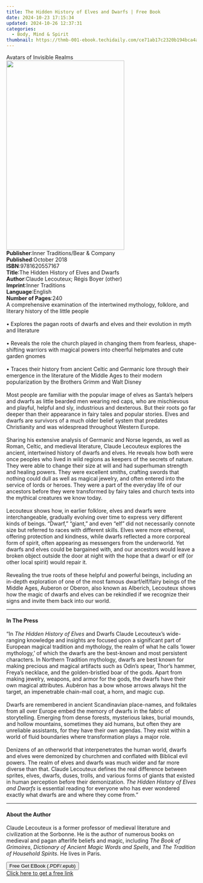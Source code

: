 ```yaml
---
title: The Hidden History of Elves and Dwarfs | Free Book
date: 2024-10-23 17:15:34
updated: 2024-10-26 12:37:31
categories:
  - Body, Mind & Spirit
thumbnail: https://thmb-001-ebook.techidaily.com/ce71ab17c2320b194bca4a94dc1fab0f50d06952cd1b6f4ead408bca925b23e0.jpg
---
```

<main id="book-container">
  <div class="flex flex-col">
    <div class="book-brief flex-1 py-6 px-4 sm:p-6 md:py-10 md:px-8">
      <!-- brief-->
      <div class="book-brief-main">Avatars of Invisible Realms</div>
    </div>
    <div
      class="book-meta-info flex-1 grid gap-4 col-start-1 col-end-3 row-start-1 sm:mb-6 sm:grid-cols-4 lg:gap-6 lg:col-start-2 lg:row-end-6 lg:row-span-6 lg:mb-0"
    >
      <div
        class="book-meta-info-left place-content-center mt-4 p-4 text-sm leading-6 col-start-2 col-span-2 dark:text-slate-400"
      >
        <img
          class="w-full h-500 object-cover rounded-lg sm:h-255 sm:col-span-2 lg:col-span-full"
          src="https://img-001-ebook.techidaily.com/6863a263dc31dd6575890514843a22d7813ac40fb7e3d690f2c6e41c1e960021.jpg"
          alt=""
          width="312"
          height="500"
        />
      </div>
      <div
        class="book-meta-info-right mt-2 col-start-1 row-start-2 col-span-3 self-center"
      >
        <!-- meta data  -->
        <div class="flex flex-col px-4 md:px-8">
          <div class="flex-1">
            <strong>Publisher</strong>:<span class="px-2"
              >Inner Traditions/Bear &amp; Company</span
            >
          </div>
          <div class="flex-1">
            <strong>Published</strong>:<span class="px-2">October 2018</span>
          </div>
          <div class="flex-1">
            <strong>ISBN</strong>:<span class="px-2">9781620557167</span>
          </div>
          <div class="flex-1">
            <strong>Title</strong>:<span class="px-2"
              >The Hidden History of Elves and Dwarfs</span
            >
          </div>
          <div class="flex-1">
            <strong>Author</strong>:<span class="px-2"
              >Claude Lecouteux; Régis Boyer (other)</span
            >
          </div>
          <div class="flex-1">
            <strong>Imprint</strong>:<span class="px-2">Inner Traditions</span>
          </div>
          <div class="flex-1">
            <strong>Language</strong>:<span class="px-2">English</span>
          </div>
          <div class="flex-1">
            <strong>Number of Pages</strong>:<span class="px-2">240</span>
          </div>
        </div>
      </div>
    </div>
    <div class="book-description flex-1 py-6 px-4 sm:p-6 md:py-10 md:px-8">
      <div class="book-description-main">
        <div accordion-content="" id="description">
          A comprehensive examination of the intertwined mythology, folklore,
          and literary history of the little people <br /><br />• Explores the
          pagan roots of dwarfs and elves and their evolution in myth and
          literature <br /><br />• Reveals the role the church played in
          changing them from fearless, shape-shifting warriors with magical
          powers into cheerful helpmates and cute garden gnomes <br /><br />•
          Traces their history from ancient Celtic and Germanic lore through
          their emergence in the literature of the Middle Ages to their modern
          popularization by the Brothers Grimm and Walt Disney <br /><br />Most
          people are familiar with the popular image of elves as Santa’s helpers
          and dwarfs as little bearded men wearing red caps, who are mischievous
          and playful, helpful and sly, industrious and dexterous. But their
          roots go far deeper than their appearance in fairy tales and popular
          stories. Elves and dwarfs are survivors of a much older belief system
          that predates Christianity and was widespread throughout Western
          Europe. <br /><br />Sharing his extensive analysis of Germanic and
          Norse legends, as well as Roman, Celtic, and medieval literature,
          Claude Lecouteux explores the ancient, intertwined history of dwarfs
          and elves. He reveals how both were once peoples who lived in wild
          regions as keepers of the secrets of nature. They were able to change
          their size at will and had superhuman strength and healing powers.
          They were excellent smiths, crafting swords that nothing could dull as
          well as magical jewelry, and often entered into the service of lords
          or heroes. They were a part of the everyday life of our ancestors
          before they were transformed by fairy tales and church texts into the
          mythical creatures we know today. <br /><br />Lecouteux shows how, in
          earlier folklore, elves and dwarfs were interchangeable, gradually
          evolving over time to express very different kinds of beings. “Dwarf,”
          “giant,” and even “elf” did not necessarily connote size but referred
          to races with different skills. Elves were more ethereal, offering
          protection and kindness, while dwarfs reflected a more corporeal form
          of spirit, often appearing as messengers from the underworld. Yet
          dwarfs and elves could be bargained with, and our ancestors would
          leave a broken object outside the door at night with the hope that a
          dwarf or elf (or other local spirit) would repair it.
          <br /><br />Revealing the true roots of these helpful and powerful
          beings, including an in-depth exploration of one of the most famous
          dwarf/elf/fairy beings of the Middle Ages, Auberon or Oberon, also
          known as Alberich, Lecouteux shows how the magic of dwarfs and elves
          can be rekindled if we recognize their signs and invite them back into
          our world.
        </div>
        <div class="accordion-fader"></div>
      </div>
    </div>
    <div class="book-excerpts flex-1 py-6 px-4 sm:p-6 md:py-10 md:px-8">
      <!-- excerpts-->
      <div class="book-excerpts-main">
        <hr />
        <h4 class="placeholder placeholder-heading">
          <span>In The Press</span>
        </h4>
        <p>
          “In <i>The Hidden History of Elves</i> and Dwarfs Claude Lecouteux’s
          wide-ranging knowledge and insights are focused upon a significant
          part of European magical tradition and mythology, the realm of what he
          calls ‘lower mythology,’ of which the dwarfs are the best-known and
          most persistent characters. In Northern Tradition mythology, dwarfs
          are best known for making precious and magical artifacts such as
          Odin’s spear, Thor’s hammer, Freya’s necklace, and the golden-bristled
          boar of the gods. Apart from making jewelry, weapons, and armor for
          the gods, the dwarfs have their own magical attributes. Aubéron has a
          bow whose arrows always hit the target, an impenetrable chain-mail
          coat, a horn, and magic cup. <br /><br />Dwarfs are remembered in
          ancient Scandinavian place-names, and folktales from all over Europe
          embed the memory of dwarfs in the fabric of storytelling. Emerging
          from dense forests, mysterious lakes, burial mounds, and hollow
          mountains, sometimes they aid humans, but often they are unreliable
          assistants, for they have their own agendas. They exist within a world
          of fluid boundaries where transformation plays a major role.
          <br /><br />Denizens of an otherworld that interpenetrates the human
          world, dwarfs and elves were demonized by churchmen and conflated with
          Biblical evil powers. The realm of elves and dwarfs was much wider and
          far more diverse than that. Claude Lecouteux defines the real
          difference between sprites, elves, dwarfs, duses, trolls, and various
          forms of giants that existed in human perception before their
          demonization. <i>The Hidden History of Elves and Dwarfs</i> is
          essential reading for everyone who has ever wondered exactly what
          dwarfs are and where they come from.”
        </p>
      </div>
    </div>
    <div class="book-about-author flex-1 py-6 px-4 sm:p-6 md:py-10 md:px-8">
      <!-- about author-->
      <div class="book-main-author-main">
        <hr />
        <h4 class="placeholder placeholder-heading">
          <span>About the Author</span>
        </h4>
        <p>
          Claude Lecouteux is a former professor of medieval literature and
          civilization at the Sorbonne. He is the author of numerous books on
          medieval and pagan afterlife beliefs and magic, including
          <i>The Book of Grimoires</i>,
          <i>Dictionary of Ancient Magic Words and Spells</i>, and
          <i>The Tradition of Household Spirits</i>. He lives in Paris.
        </p>
      </div>
    </div>
    <div class="book-free-get flex-1 py-6 px-4 sm:p-6 md:py-10 md:px-8">
      <button
        id="btn-free-get"
        class="bg-blue-500 hover:bg-blue-700 text-white font-bold py-2 px-4 rounded"
      >
        Free Get EBook (.PDF/.epub)
      </button>
      <div id="countdown-display" class="px-2 text-lg mt-2"></div>
      <a
        id="free-link"
        class="hidden bg-blue-500 hover:bg-blue-700 text-white font-bold py-2 px-4 rounded"
        href="https://www.ebooks.com/en-us/book/96028109/the-hidden-history-of-elves-and-dwarfs/claude-lecouteux/"
        target="_blank"
        >Click here to get a free link</a
      >
    </div>
    <script>
      let countdownTime = 0;
      let countdownInterval = null;
      document
        .getElementById('btn-free-get')
        .addEventListener('click', startCountdown);
      function startCountdown() {
        countdownTime = new Date().getTime() + 60000 * 3;
        countdownInterval = setInterval(updateCountdown, 1000);
        document.getElementById('btn-free-get').disabled = true;
        document
          .getElementById('btn-free-get')
          .classList.add('bg-gray-500', 'cursor-not-allowed');
      }
      function updateCountdown() {
        let currentTime = new Date().getTime();
        let timeLeft = countdownTime - currentTime;
        let secondsLeft = Math.floor(timeLeft / 1000);
        document.getElementById('countdown-display').innerHTML =
          `Remaining time: ${secondsLeft} seconds.`;
        if (secondsLeft <= 0) {
          clearInterval(countdownInterval);
          document.getElementById('btn-free-get').classList.add('hidden');
          document.getElementById('free-link').classList.remove('hidden');
          document.getElementById('countdown-display').innerHTML = '';
        }
      }
    </script>
  </div>
</main>
